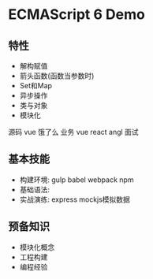 # ECMAScript 6 Demo

## 特性

* 解构赋值
* 箭头函数(函数当参数时)
* Set和Map
* 异步操作
* 类与对象
* 模块化


源码 vue  饿了么
业务 vue react angl
面试

## 基本技能

* 构建环境: gulp babel webpack npm
* 基础语法:
* 实战演练: express mockjs模拟数据

## 预备知识
* 模块化概念
* 工程构建
* 编程经验

